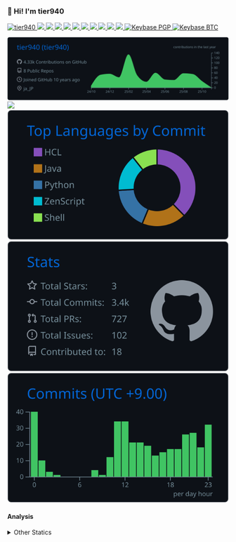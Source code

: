 ### 👋 Hi! I'm tier940

<p align="left"> 
  <a href="https://github.com/tier940/tier940/">
    <img src="https://komarev.com/ghpvc/?username=tier940" alt="tier940" />
  </a>
  <a href="http://twitter.com/tier940">
    <img height="20" src="https://img.shields.io/twitter/follow/tier940?label=Twitter&logo=twitter&style=flat" />
  </a>
  <a href="https://github.com/tier940">
    <img height="20" src="https://img.shields.io/github/followers/tier940?label=follow&logo=github&style=flat" />
  </a>
  <a href="https://www.reddit.com/user/tier940">
    <img height="20" src="https://img.shields.io/reddit/user-karma/combined/tier940?label=Reddit&logo=reddit&style=flat" />
  </a>
  <a href="https://stackoverflow.com/users/17317833/tier940">
    <img height="20" src="https://img.shields.io/stackexchange/stackoverflow/r/17317833?label=StackOverflow&logo=stack-overflow&style=flat" />
  </a>
  <a href="https://zenn.dev/tier940">
    <img height="20" src="https://zenn.badge.nikaera.com/s/tier940/likes" />
  </a>
  <a href="https://zenn.dev/tier940">
    <img height="20" src="https://zenn.badge.nikaera.com/s/tier940/followers" />
  </a>
  <a href="https://zenn.dev/tier940">
    <img height="20" src="https://zenn.badge.nikaera.com/s/tier940/articles" />
  </a>
  <a href="http://qiita.com/tier940">
    <img height="20" src="https://qiita-badge.apiapi.app/s/tier940/posts.svg" />
  </a>
  <a href="http://qiita.com/tier940">
    <img height="20" src="https://qiita-badge.apiapi.app/s/tier940/contributions.svg" />
  </a>
  <a href="https://github.com/tier940/tier940/">
    <img height="20" src="https://github.com/tier940/tier940/actions/workflows/main.yml/badge.svg" />
  </a>
  <a href="https://keybase.io/tier940">
    <img alt="Keybase PGP" src="https://img.shields.io/keybase/pgp/tier940">
  </a>
  <a href="https://keybase.io/tier940">
    <img alt="Keybase BTC" src="https://img.shields.io/keybase/btc/tier940">
  </a>
</p>

[![](https://raw.githubusercontent.com/tier940/tier940/main/profile-summary-card-output/github_dark/0-profile-details.svg)](https://github.com/vn7n24fzkq/github-profile-summary-cards)
[![](https://raw.githubusercontent.com/tier940/tier940/main/profile-summary-card-output/github_dark/1-repos-per-language.svg)](https://github.com/vn7n24fzkq/github-profile-summary-cards) [![](https://raw.githubusercontent.com/tier940/tier940/main/profile-summary-card-output/github_dark/2-most-commit-language.svg)](https://github.com/vn7n24fzkq/github-profile-summary-cards)
[![](https://raw.githubusercontent.com/tier940/tier940/main/profile-summary-card-output/github_dark/3-stats.svg)](https://github.com/vn7n24fzkq/github-profile-summary-cards) [![](https://raw.githubusercontent.com/tier940/tier940/main/profile-summary-card-output/github_dark/4-productive-time.svg)](https://github.com/vn7n24fzkq/github-profile-summary-cards)


#### Analysis
<!-- <img height="150" src="https://github.com/tier940/tier940/blob/master/images/stat.svg" alt="Alternative Text"/> -->

<details>
  <summary>Other Statics</summary>
  <!--START_SECTION:waka-->
![Code Time](http://img.shields.io/badge/Code%20Time-6%2C294%20hrs%2049%20mins-blue)

**🐱 My GitHub Data** 

> 📦 86.8 kB Used in GitHub's Storage 
 > 
> 💼 Opted to Hire
 > 
> 📜 14 Public Repositories 
 > 
> 🔑 8 Private Repositories 
 > 
**I'm an Early 🐤** 

```text
🌞 Morning                2745 commits        ████░░░░░░░░░░░░░░░░░░░░░   16.90 % 
🌆 Daytime                5850 commits        █████████░░░░░░░░░░░░░░░░   36.02 % 
🌃 Evening                5922 commits        █████████░░░░░░░░░░░░░░░░   36.47 % 
🌙 Night                  1723 commits        ███░░░░░░░░░░░░░░░░░░░░░░   10.61 % 
```
📅 **I'm Most Productive on Saturday** 

```text
Monday                   1781 commits        ███░░░░░░░░░░░░░░░░░░░░░░   10.97 % 
Tuesday                  2490 commits        ████░░░░░░░░░░░░░░░░░░░░░   15.33 % 
Wednesday                1917 commits        ███░░░░░░░░░░░░░░░░░░░░░░   11.80 % 
Thursday                 1635 commits        ███░░░░░░░░░░░░░░░░░░░░░░   10.07 % 
Friday                   2363 commits        ████░░░░░░░░░░░░░░░░░░░░░   14.55 % 
Saturday                 3133 commits        █████░░░░░░░░░░░░░░░░░░░░   19.29 % 
Sunday                   2921 commits        ████░░░░░░░░░░░░░░░░░░░░░   17.99 % 
```


📊 **This Week I Spent My Time On** 

```text
🕑︎ Time Zone: Asia/Tokyo

💬 Programming Languages: 
Other                    29 hrs 16 mins      ███████████████████░░░░░░   77.08 % 
Java                     2 hrs 29 mins       ██░░░░░░░░░░░░░░░░░░░░░░░   06.55 % 
Markdown                 2 hrs 7 mins        █░░░░░░░░░░░░░░░░░░░░░░░░   05.58 % 
JSON                     1 hr 22 mins        █░░░░░░░░░░░░░░░░░░░░░░░░   03.64 % 
ZenScript                45 mins             ░░░░░░░░░░░░░░░░░░░░░░░░░   02.00 % 

🔥 Editors: 
Chrome                   32 hrs 22 mins      █████████████████████░░░░   85.24 % 
VS Code                  2 hrs 53 mins       ██░░░░░░░░░░░░░░░░░░░░░░░   07.61 % 
IntelliJ IDEA            2 hrs 43 mins       ██░░░░░░░░░░░░░░░░░░░░░░░   07.15 % 

💻 Operating System: 
Windows                  37 hrs 21 mins      █████████████████████████   98.33 % 
Linux                    38 mins             ░░░░░░░░░░░░░░░░░░░░░░░░░   01.67 % 
```

**I Mostly Code in Java** 

```text
Java                     11 repos            ██████████░░░░░░░░░░░░░░░   39.29 % 
HCL                      3 repos             ███░░░░░░░░░░░░░░░░░░░░░░   10.71 % 
Python                   2 repos             ██░░░░░░░░░░░░░░░░░░░░░░░   07.14 % 
Shell                    2 repos             ██░░░░░░░░░░░░░░░░░░░░░░░   07.14 % 
JavaScript               1 repo              █░░░░░░░░░░░░░░░░░░░░░░░░   03.57 % 
```



**Timeline**

![Lines of Code chart](https://raw.githubusercontent.com/tier940/tier940/main/assets/bar_graph.png)


 Last Updated on 03/09/2025 00:37:33 UTC
<!--END_SECTION:waka-->
</details>
